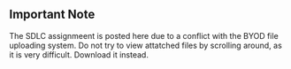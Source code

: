 ## Important Note

The SDLC assignmeent is posted here due to a conflict with the BYOD file uploading system.
Do not try to view attatched files by scrolling around, as it is very difficult. Download it instead.
